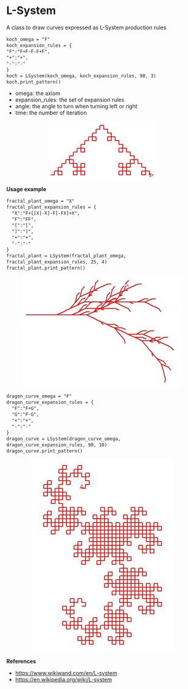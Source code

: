 # L-System

A class to draw curves expressed as L-System production rules

    koch_omega = "F"
    koch_expansion_rules = { 
    "F":"F+F-F-F+F",
    "+":"+",
    "-":"-"
    }
    koch = LSystem(koch_omega, koch_expansion_rules, 90, 3)
    koch.print_pattern()

 - omega: the axiom 
 - expansion_rules: the set of expansion rules 
 - angle: the angle to turn when turning left or right
 - time:  the number of iteration

<p align="center" width="100%">
    <img src="https://github.com/antigones/LSystems/blob/main/imgs/koch.jpg?raw=true" alt="koch curve">
</p>

**Usage example**

    fractal_plant_omega = "X"
    fractal_plant_expansion_rules = {
      "X":"F+[[X]-X]-F[-FX]+X",
      "F":"FF",
      "[":"[",
      "]":"]",
      "+":"+",
      "-":"-"
    }
    fractal_plant = LSystem(fractal_plant_omega, fractal_plant_expansion_rules, 25, 4)
    fractal_plant.print_pattern()
    
<p align="center" width="100%">
    <img src="https://github.com/antigones/LSystems/blob/main/imgs/plant.jpg?raw=true" alt="generated plant">
</p>

    dragon_curve_omega = "F"
    dragon_curve_expansion_rules = {
      "F":"F+G",
      "G":"F-G",
      "+":"+",
      "-":"-"
    }
    dragon_curve = LSystem(dragon_curve_omega, dragon_curve_expansion_rules, 90, 10)
    dragon_curve.print_pattern()

<p align="center" width="100%">
    <img src="https://github.com/antigones/LSystems/blob/main/imgs/dragon_curve.jpg?raw=true" alt="generated dragon curve">
</p>

**References**

- https://www.wikiwand.com/en/L-system
- https://en.wikipedia.org/wiki/L-system
